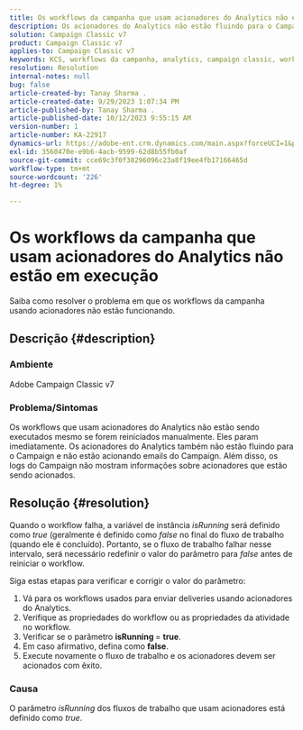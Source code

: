 ```yaml
---
title: Os workflows da campanha que usam acionadores do Analytics não estão em execução
description: Os acionadores do Analytics não estão fluindo para o Campaign e não estão enviando emails do Campaign.
solution: Campaign Classic v7
product: Campaign Classic v7
applies-to: Campaign Classic v7
keywords: KCS, workflows da campanha, analytics, campaign classic, workflow, acionadores, isRunning
resolution: Resolution
internal-notes: null
bug: false
article-created-by: Tanay Sharma .
article-created-date: 9/29/2023 1:07:34 PM
article-published-by: Tanay Sharma .
article-published-date: 10/12/2023 9:55:15 AM
version-number: 1
article-number: KA-22917
dynamics-url: https://adobe-ent.crm.dynamics.com/main.aspx?forceUCI=1&pagetype=entityrecord&etn=knowledgearticle&id=e0b69a23-c95e-ee11-be6f-6045bd0065f9
exl-id: 3560470e-e9b6-4acb-9599-62d8b55fb0af
source-git-commit: cce69c3f0f38296096c23a8f19ee4fb17166465d
workflow-type: tm+mt
source-wordcount: '226'
ht-degree: 1%

---
```


# Os workflows da campanha que usam acionadores do Analytics não estão em execução


Saiba como resolver o problema em que os workflows da campanha usando acionadores não estão funcionando.

## Descrição {#description}


### Ambiente

Adobe Campaign Classic v7



### Problema/Sintomas

Os workflows que usam acionadores do Analytics não estão sendo executados mesmo se forem reiniciados manualmente. Eles param imediatamente. Os acionadores do Analytics também não estão fluindo para o Campaign e não estão acionando emails do Campaign. Além disso, os logs do Campaign não mostram informações sobre acionadores que estão sendo acionados.


## Resolução {#resolution}


Quando o workflow falha, a variável de instância *isRunning* será definido como *true* (geralmente é definido como *false* no final do fluxo de trabalho (quando ele é concluído). Portanto, se o fluxo de trabalho falhar nesse intervalo, será necessário redefinir o valor do parâmetro para *false* antes de reiniciar o workflow.

Siga estas etapas para verificar e corrigir o valor do parâmetro:

1. Vá para os workflows usados para enviar deliveries usando acionadores do Analytics.
2. Verifique as propriedades do workflow ou as propriedades da atividade no workflow.
3. Verificar se o parâmetro <b>isRunning </b>= <b>true</b>.
4. Em caso afirmativo, defina como <b>false</b>.
5. Execute novamente o fluxo de trabalho e os acionadores devem ser acionados com êxito.


### Causa

O parâmetro *isRunning* dos fluxos de trabalho que usam acionadores está definido como *true*.
